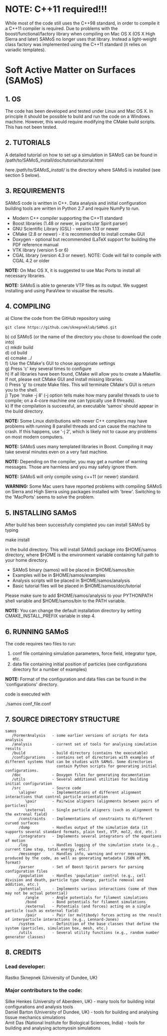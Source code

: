 # NOTE: C++11 required!!!

While most of the code still uses the C++98 standard, in order to compile it a C++11 compiler is required.
Due to problems with the boost/functional/factory library when compiling on Mac OS X (OS X High Sierra and later)
SAMoS no longer uses that library. Instead a light-weight class factory was implemented using the
C++11 standard (it relies on variadic templates).

# Soft Active Matter on Surfaces (SAMoS)

## 1. OS

The code has been developed and tested under Linux and Mac OS X. 
In principle it should be possible to build and run the code on 
a Windows machine. However, this would require modifying the CMake
build scripts. This has not been tested. 

## 2. TUTORIALS

A detailed tutorial on how to set up a simulation in SAMoS can be found in 
/path/to/SAMoS_install/doc/tutorial/tutorial.html

here */path/to/SAMoS_install/* is the directory where SAMoS is installed (see section 5 below).

## 3. REQUIREMENTS

SAMoS code is written in C++. Data analysis and initial configuration 
building tools are written in Python 2.7 and require NumPy to run.

* Modern C++ compiler supporting the C++11 standard 
* Boost libraries (1.48 or newer, in particular Spirit parser)
* GNU Scientific Library (GSL) - version 1.13 or newer 
* CMake (2.8 or newer) - it is recommended to install ccmake GUI
* Doxygen - optional but recommended (LaTeX support for building the PDF reference manual
* VTK library (version 5 or 6)
* CGAL library (version 4.3 or newer). NOTE: Code will fail to compile with CGAL 4.2 or older

**NOTE:** On Mac OS X, it is suggested to use Mac Ports to install all necessary libraries.

**NOTE:** SAMoS is able to generate VTP files as its output. We suggest installing and using ParaView 
to visualise the results. 

## 4. COMPILING 

a) Clone the code from the GitHub repository using 

    git clone https://github.com/sknepneklab/SAMoS.git

b) cd SAMoS (or the name of the directory you chose to download the code into) <br />
c) mkdir build <br />
d) cd build <br />
e) ccmake ../ <br />
f) Use the CMake's GUI to chose appropriate settings <br />
g) Press 'c' key several times to configure <br />
h) If all libraries have been found, CMake will allow you to create a Makefile. If not, please exit CMake GUI and install missing libraries. <br />
i) Press 'g' to create Make files. This will terminate CMake's GUI is return you to the shell. <br />
j) Type 'make -j 8' (-j option tells make how many parallel threads to use to compile; on a 4-core machine one can typically use 8 threads). <br /> 
k) If the compilation is successful, an executable 'samos' should appear in the build directory.

**NOTE:** Some Linux distributions with newer C++ compilers may have problems with running 8 parallel threads and can cause the machine to crash. 
If this happens, use '-j 2', which is likely not to cause any problems on most modern computers. 

**NOTE:** SAMoS uses many templated libraries in Boost. Compiling it may take several minutes even on a very fast machine.

**NOTE:** Depending on the compiler, you may get a number of warning messages. Those are harmless and you may safely ignore them.  

**NOTE:** SAMoS will only compile using c++11 (or newer) standard.

**WARNING:** Some Mac users have reported problems with compiling SAMoS on Sierra and High Sierra using packages installed with 'brew'. Switching to 
the 'MacPorts' seems to solve the problem.   

## 5. INSTALLING SAMoS 

After build has been successfully completed you can install SAMoS by typing 

make install 

in the build directory. This will install SAMoS package into $HOME/samos directory, where $HOME is 
the environment variable containing full path to your home directory. 

  - SAMoS binary (samos) will be placed in $HOME/samos/bin 
  - Examples will be in  $HOME/samos/examples 
  - Analysis scripts will be placed in $HOME/samos/analysis 
  - Basic tutorial files will be placed in $HOME/samos/doc/tutorial

Please make sure to add $HOME/samos/analysis to your PYTHONPATH shell variable and $HOME/samos/bin to the PATH variable.

**NOTE:** You can change the default installation directory by setting CMAKE_INSTALL_PREFIX variable in step 4. 


## 6. RUNNING SAMoS

The code requires two files to run:

   1. conf file containing simulation parameters, force field, integrator type, etc.
   2. data file containing initial position of particles (see configurations directory for a number of examples)

**NOTE:** Format of the configuration and data files can be found in the 'configurations' directory.

code is executed with 

./samos conf_file.conf

## 7. SOURCE DIRECTORY STRUCTURE

```
samos 
   /FormerAnalysis   - some earlier versions of scripts for data analysis
   /analysis         - current set of tools for analysing simulation results 
   /build            - build directory (contains the executable)
   /configurations   - contains set of directories with examples of different systems that can be studies with SAMoS. Some directories 
                       contain Python scripts for generating initial configurations. 
   /doc              - Doxygen files for generating documentation
   /utils            - Several additional utilities for building initial configuration 
   /src              - Source code 
      \aligner       - Implementations of different alignment interactions that control particle orientation 
         \pair       - Pairwise aligners (alignments between pairs of particles)
         \external   - Single particle aligners (such as alignment to the extrenal field)
      /constraints   - Implementations of constraints to different curved surfaces 
      /dump          - Handles output of the simulation data (it supports several standard formats, plain text, VTP, mol2, dcd, etc.)
      /integrators   - Implements several integrators of the equations of motion
      /log           - Handles logging of the simulation state (e.g., current time step, total energy, etc.)
      /messenger     - Handles info, warning and error messages produced by the code, as well as generating metadata (JSON of XML format)
      /parser        - Set of Boost Spirit parsers for parsing configuration files
      /population    - Handles 'population' control (e.g., cell division and death, particle type change, particle removal and addition, etc.)
      /potential     - Implements various interactions (some of them may not be actual potential)
         /angle      - Angle potentials for filament simulations
         /bond       - Bond potentials for filament simulations 
         /external   - Potentials (and forces) acting on a single particle (such as external field)
         /pair       - Pair (or multibody) forces acting as the result of interparticle interactions (e.g., Lennard-Jones)
      /system        - Definition of the base classes that define the system (particles, simulation box, mesh, etc.)
      /utils         - Several utility functions (e.g., random number generator classes)
```

## 8. CREDITS

### Lead developer:

Rastko Sknepnek (University of Dundee, UK) 

### Major contributors to the code:

Silke Henkes (University of Aberdeen, UK)   - many tools for building inital configurations and analysis tools <br />
Daniel Barton (University of Dundee, UK)    - tools for building and analysing tissue mechanics simulations <br />
Amit Das (National Institute for Biological Sciences, India)  - tools for building and analysing actomyosin simulations 




